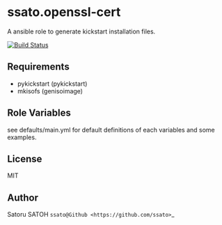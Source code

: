 # ssato.openssl-cert

A ansible role to generate kickstart installation files.

[![Build Status](https://img.shields.io/travis/ssato/ansible-role-generate-kickstart.png)](https://travis-ci.org/ssato/ansible-role-generate-kickstart)

## Requirements

- pykickstart (pykickstart)
- mkisofs (genisoimage)

## Role Variables

see defaults/main.yml for default definitions of each variables and some examples.

## License

MIT

## Author

Satoru SATOH `ssato@Github <https://github.com/ssato>`_

<!-- vim:sw=2:ts=2:et:
-->
